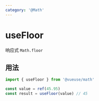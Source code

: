 ```yaml
---
category: '@Math'
---
```


# useFloor

响应式 `Math.floor`

## 用法

```ts
import { useFloor } from '@vueuse/math'

const value = ref(45.95)
const result = useFloor(value) // 45
```

